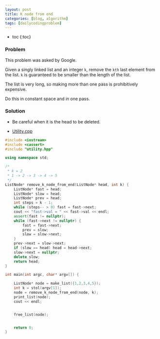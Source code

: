 ```yaml
---
layout: post
title: K node from end
categories: [blog, algorithm]
tags: [dailycodingproblem]
---
```


+ toc
{:toc}

### Problem

This problem was asked by Google.

Given a singly linked list and an integer `k`, remove the `kth` last element from the list.
`k` is guaranteed to be smaller than the length of the list.

The list is very long, so making more than one pass is prohibitively expensive.

Do this in constant space and in one pass.

### Solution

+ Be careful when it is the head to be deleted.

+ [Utility.cpp](https://github.com/chunyang-wen/code-practice/tree/master/dailycodingproblem)

```cpp
#include <iostream>
#include <cassert>
#include "utility.hpp"

using namespace std;

/*
 * k = 2
 * 1 -> 2 -> 3 -> 4 -> 5
 */
ListNode* remove_k_node_from_end(ListNode* head, int k) {
    ListNode* fast = head;
    ListNode* slow = head;
    ListNode* prev = head;
    int steps = k - 1;
    while (steps-- > 0) fast = fast->next;
    cout << "fast->val = " << fast->val << endl;
    assert(fast != nullptr);
    while (fast->next != nullptr) {
        fast = fast->next;
        prev = slow;
        slow = slow->next;
    }
    prev->next = slow->next;
    if (slow == head) head = head->next;
    slow->next = nullptr;
    delete slow;
    return head;
}

int main(int argc, char* argv[]) {

    ListNode* node = make_list({1,2,3,4,5});
    int k = stol(argv[1]);
    node = remove_k_node_from_end(node, k);
    print_list(node);
    cout << endl;


    free_list(node);


    return 0;
}
```
